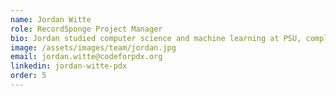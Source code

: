 ```yaml
---
name: Jordan Witte
role: RecordSponge Project Manager
bio: Jordan studied computer science and machine learning at PSU, completing his masters in 2019. He leads our RecordSponge project.
image: /assets/images/team/jordan.jpg
email: jordan.witte@codeforpdx.org
linkedin: jordan-witte-pdx
order: 5
---
```

